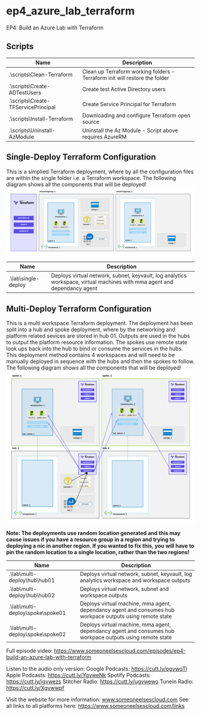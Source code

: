 # ep4_azure_lab_terraform
EP4: Build an Azure Lab with Terraform

## Scripts

|Name|Description|
|---|---|
|.\scripts\Clean-Terraform|Clean up Terraform working folders - Terraform init will restore the folder|
|.\scripts\Create-ADTestUsers|Create test Active Directory users|
|.\scripts\Create-TFServicePrincipal|Create Service Principal for Terraform|
|.\scripts\Install-Terraform|Downloading and configure Terraform open source|
|.\scripts\Uninstall-AzModule|Uninstall the Az Module - Script above requires AzureRM|

## Single-Deploy Terraform Configuration

This is a simplied Terraform deployment, where by all the configuration files are within the single folder i.e. a Terraform workspace. The following diagram shows all the components that will be deployed!
![single-deploy-diagram](files/single-deploy-diagram.png)

|Name|Description|
|---|---|
|.\lab\single-deploy|Deploys virtual network, subnet, keyvault, log analytics workspace, virtual machines with mma agent and dependancy agent|



## Multi-Deploy Terraform Configuration
This is a multi workspace Terraform deployment. The deployment has been split into a hub and spoke deployment, where by the networking and platform related sevices are stored in hub 01. Outputs are used in the hubs to output the platform resource information. The spokes use remote state look ups back into the hub to bind or consume the services in the hubs. This deployment method contains 4 workspaces and will need to be manually deployed in sequence with the hubs and then the spokes to follow. The following diagram shows all the components that will be deployed!
![multi-deploy-diagram](files/multi-deploy-diagram.png)

**Note: The deployments use random location generated and this may cause issues if you have a resource group in a region and trying to deploying a nic in another region. If you wanted to fix this, you will have to pin the random location to a single location, rather than the two regions!**

|Name|Description|
|---|---|
|.\lab\multi-deploy\hub\hub01|Deploys virtual network, subnet, keyvault, log analytics workspace and workspace outputs|
|.\lab\multi-deploy\hub\hub02|Deploys virtual network, subnet and workspace outputs|
|.\lab\multi-deploy\spoke\spoke01|Deploys virtual machine, mma agent, dependancy agent and consumes hub workpace outputs using remote state|
|.\lab\multi-deploy\spoke\spoke02|Deploys virtual machine, mma agent, dependancy agent and consumes hub workpace outputs using remote state|

Full episode video: https://www.someoneelsescloud.com/episodes/ep4-build-an-azure-lab-with-terraform

Listen to the audio only version:
Google Podcasts: https://cutt.ly/ogvwqTl   
Apple Podcasts: https://cutt.ly/YgvweNk
Spotify Podcasts: https://cutt.ly/igvwezs
Stitcher Radio: https://cutt.ly/ugvwewo
Tunein Radio: https://cutt.ly/Xgvwwpf

Visit the website for more information: www.someoneelsescloud.com
See all links to all platforms here: https://www.someoneelsescloud.com/links

